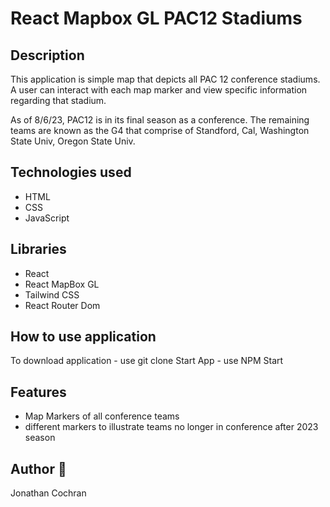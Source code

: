 # React Mapbox GL PAC12 Stadiums
## Description
This application is simple map that depicts all PAC 12 conference stadiums.  A user can interact with each map marker and view specific information regarding that stadium.  

As of 8/6/23, PAC12 is in its final season as a conference.  The remaining teams are known as the G4 that comprise of Standford, Cal, Washington State Univ, Oregon State Univ.

## Technologies used 
- HTML
- CSS 
- JavaScript

## Libraries
- React
- React MapBox GL
- Tailwind CSS
- React Router Dom

## How to use application
To download application - use git clone
Start App - use NPM Start

## Features 
- Map Markers of all conference teams
- different markers to illustrate teams no longer in conference after 2023 season

## Author :wave: 
Jonathan Cochran
